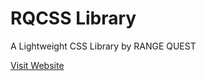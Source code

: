# RQCSS Library

A Lightweight CSS Library by RANGE QUEST

[Visit Website](https://rangequest.github.io/rq-sass-lib/)

